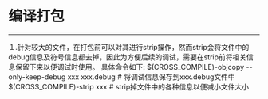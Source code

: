 # 编译打包
------
１.针对较大的文件，在打包前可以对其进行strip操作，然而strip会将文件中的debug信息及符号信息都去掉，因此为方便后续的调试，需要在strip前将相关信息保留下来以便调试时使用。
具体命令如下:
$(CROSS_COMPILE)-objcopy --only-keep-debug xxx xxx.debug  # 将调试信息保存到xxx.debug文件中
$(CROSS_COMPILE)-strip xxx  # strip掉文件中的各种信息以便减小文件大小